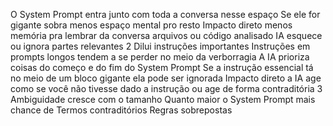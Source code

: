 O System Prompt entra junto com toda a conversa nesse espaço
Se ele for gigante sobra menos espaço mental pro resto
 Impacto direto menos memória pra lembrar da conversa arquivos ou código analisado  IA esquece ou ignora partes relevantes
2 Dilui instruções importantes
Instruções em prompts longos tendem a se perder no meio da verborragia
A IA prioriza coisas do começo e do fim do System Prompt
Se a instrução essencial tá no meio de um bloco gigante ela pode ser ignorada
 Impacto direto a IA age como se você não tivesse dado a instrução ou age de forma contraditória
3 Ambiguidade cresce com o tamanho
Quanto maior o System Prompt mais chance de
Termos contraditórios
Regras sobrepostas